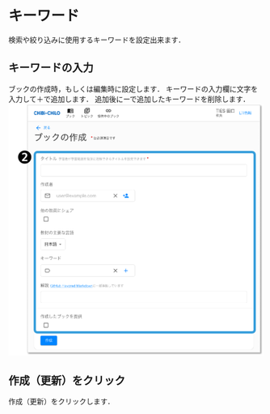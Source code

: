 # キーワード
検索や絞り込みに使用するキーワードを設定出来ます．
## キーワードの入力

ブックの作成時，もしくは編集時に設定します．
キーワードの入力欄に文字を入力して＋で追加します．
追加後にーで追加したキーワードを削除します．
![](<../../.gitbook/assets/image (260).png>)

## 作成（更新）をクリック
作成（更新）をクリックします．